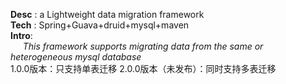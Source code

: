 **Desc** : a Lightweight data migration framework <br/>
**Tech** : Spring+Guava+druid+mysql+maven  <br/>
**Intro**: <br/>
&nbsp;&nbsp;&nbsp;&nbsp;
_This framework supports migrating data from the same or heterogeneous mysql database_
<br/>
  1.0.0版本：只支持单表迁移
  2.0.0版本（未发布）：同时支持多表迁移
 
